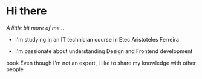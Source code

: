 # Hi there 

*A little bit more of me...*

- I'm studying in an IT technician course in Etec Aristoteles Ferreira

- I'm passionate about understanding Design and Frontend development

book Even though I'm not an expert, I like to share my knowledge with other people
<!---
AlissonForbidden/AlissonForbidden is a ✨ special ✨ repository because its `README.md` (this file) appears on your GitHub profile.
You can click the Preview link to take a look at your changes.
--->
